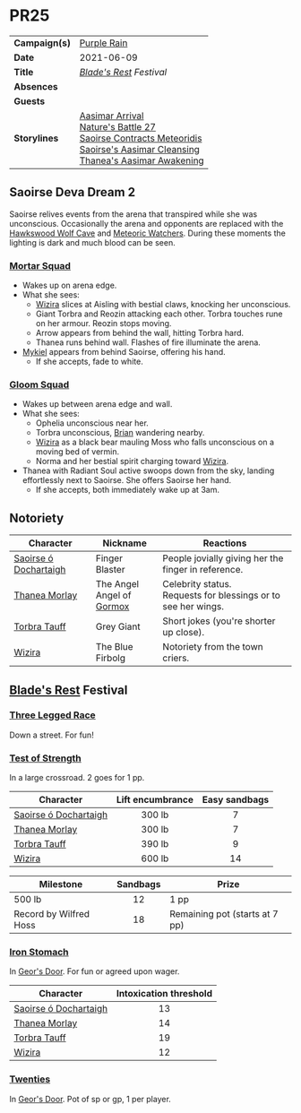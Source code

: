 # PR25

|||
| --- | --- |
| **Campaign(s)** | [Purple Rain](../campaigns/purple-rain.md) | session.2
| **Date** | 2021-06-09 |
| **Title** | *[Blade's Rest](../festivals/blades-rest.md) Festival* |
| **Absences** | |
| **Guests** | |
| **Storylines** | [Aasimar Arrival](../storylines/aasimar-arrival.md)<br>[Nature's Battle 27](../storylines/natures-battle-27.md)<br>[Saoirse Contracts Meteoridis](../storylines/saoirse-contracts-meteoridis.md)<br>[Saoirse's Aasimar Cleansing](../storylines/saoirses-aasimar-cleansing.md)<br>[Thanea's Aasimar Awakening](../storylines/thaneas-aasimar-awakening.md) |

## Saoirse Deva Dream 2

Saoirse relives events from the arena that transpired while she was unconscious. Occasionally the arena and opponents are replaced with the [Hawkswood Wolf Cave](../civilisations/kingdom-of-astor/SETTLEMENTS/GOLDREACH/hawkswood-wolf-cave.md) and [Meteoric Watchers](../creatures/meteoric-watcher.md). During these moments the lighting is dark and much blood can be seen.

### [Mortar Squad](../organisations/astorrel/squads/mortar-squad.md)

- Wakes up on arena edge.
- What she sees:
  - [Wizira](../characters/wizira.md) slices at Aisling with bestial claws, knocking her unconscious.
  - Giant Torbra and Reozin attacking each other. Torbra touches rune on her armour. Reozin stops moving.
  - Arrow appears from behind the wall, hitting Torbra hard.
  - Thanea runs behind wall. Flashes of fire illuminate the arena.
- [Mykiel](../characters/mykiel.md) appears from behind Saoirse, offering his hand.
  - If she accepts, fade to white.

### [Gloom Squad](../organisations/astorrel/squads/gloom-squad.md)

- Wakes up between arena edge and wall.
- What she sees:
  - Ophelia unconscious near her.
  - Torbra unconscious, [Brian](../characters/brian.md) wandering nearby.
  - [Wizira](../characters/wizira.md) as a black bear mauling Moss who falls unconscious on a moving bed of vermin.
  - Norma and her bestial spirit charging toward [Wizira](../characters/wizira.md).
- Thanea with Radiant Soul active swoops down from the sky, landing effortlessly next to Saoirse. She offers Saoirse her hand.
  - If she accepts, both immediately wake up at 3am.

## Notoriety

| Character | Nickname | Reactions |
| --- | --- | --- |
| [Saoirse ó Dochartaigh](../characters/saoirse-o-dochartaigh.md) | Finger Blaster | People jovially giving her the finger in reference. |
| [Thanea Morlay](../characters/thanea-morlay.md) | The Angel<br>Angel of [Gormox](../gods/deities/gormox.md) | Celebrity status.<br>Requests for blessings or to see her wings. |
| [Torbra Tauff](../characters/torbra-tauff.md) | Grey Giant | Short jokes (you're shorter up close). |
| [Wizira](../characters/wizira.md) | The Blue Firbolg | Notoriety from the town criers. |

## [Blade's Rest](../festivals/blades-rest.md) Festival

### [Three Legged Race](../mechanics/roleplay/games/three-legged-race.md)

Down a street. For fun!

### [Test of Strength](../mechanics/roleplay/games/test-of-strength.md)

In a large crossroad. 2 goes for 1 pp. 

| Character | Lift encumbrance | Easy sandbags
| --- |:---:|:---:|
| [Saoirse ó Dochartaigh](../characters/saoirse-o-dochartaigh.md) | 300 lb | 7 |
| [Thanea Morlay](../characters/thanea-morlay.md) | 300 lb | 7 |
| [Torbra Tauff](../characters/torbra-tauff.md) | 390 lb | 9 |
| [Wizira](../characters/wizira.md) | 600 lb | 14 |

| Milestone | Sandbags | Prize |
| --- |:---:|---|
| 500 lb | 12 | 1 pp |
| Record by Wilfred Hoss | 18 | Remaining pot (starts at 7 pp) |

### [Iron Stomach](../mechanics/roleplay/games/iron-stomach.md)

In [Geor's Door](../places/buildings/inns-taverns/geors-door.md). For fun or agreed upon wager.

| Character | Intoxication threshold
| --- |:---:|
| [Saoirse ó Dochartaigh](../characters/saoirse-o-dochartaigh.md) | 13 |
| [Thanea Morlay](../characters/thanea-morlay.md) | 14 |
| [Torbra Tauff](../characters/torbra-tauff.md) | 19 |
| [Wizira](../characters/wizira.md) | 12 |

### [Twenties](../mechanics/roleplay/games/twenties.md)

In [Geor's Door](../places/buildings/inns-taverns/geors-door.md). Pot of sp or gp, 1 per player.
